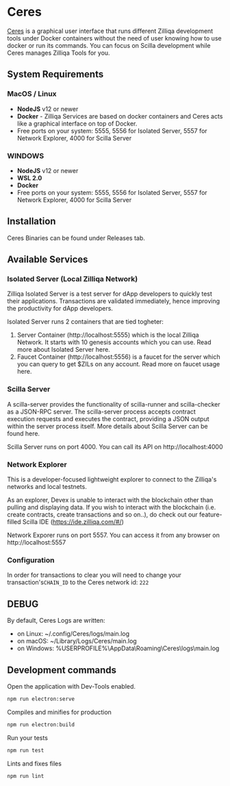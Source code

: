 # Ceres
[Ceres](https://dev.zilliqa.com/docs/dev/dev-tools-ceres) is a graphical user interface that runs different Zilliqa development tools under Docker containers without the need of user knowing how to use docker or run its commands.
You can focus on Scilla development while Ceres manages Zilliqa Tools for you.

## System Requirements

### MacOS / Linux
- **NodeJS** v12 or newer
- **Docker** - Zilliqa Services are based on docker containers and Ceres acts like a graphical interface on top of Docker.
- Free ports on your system: 5555, 5556 for Isolated Server, 5557 for Network Explorer, 4000 for Scilla Server

### WINDOWS
- **NodeJS** v12 or newer
- **WSL 2.0**
- **Docker**
- Free ports on your system: 5555, 5556 for Isolated Server, 5557 for Network Explorer, 4000 for Scilla Server

## Installation
Ceres Binaries can be found under Releases tab.

## Available Services
### Isolated Server (Local Zilliqa Network)
Zilliqa Isolated Server is a test server for dApp developers to quickly test their applications.
Transactions are validated immediately, hence improving the productivity for dApp developers.

Isolated Server runs 2 containers that are tied togheter:
1. Server Container (http://localhost:5555) which is the local Zilliqa Network. It starts with 10 genesis accounts which you can use. Read more about Isolated Server here.
2. Faucet Container (http://localhost:5556) is a faucet for the server which you can query to get $ZILs on any account. Read more on faucet usage here.

### Scilla Server
A scilla-server provides the functionality of scilla-runner and scilla-checker as a JSON-RPC server. The scilla-server process accepts contract execution requests and executes the contract, providing a JSON output within the server process itself.
More details about Scilla Server can be found here.

Scilla Server runs on port 4000. You can call its API on http://localhost:4000

### Network Explorer
This is a developer-focused lightweight explorer to connect to the Zilliqa's networks and local testnets.

As an explorer, Devex is unable to interact with the blockchain other than pulling and displaying data. If you wish to interact with the blockchain (i.e. create contracts, create transactions and so on..), do check out our feature-filled Scilla IDE (https://ide.zilliqa.com/#/)

Network Exporer runs on port 5557. You can access it from any browser on http://localhost:5557

### Configuration
In order for transactions to clear you will need to change your transaction's`CHAIN_ID` to the Ceres network id: `222`

## DEBUG
By default, Ceres Logs are written:
- on Linux: ~/.config/Ceres/logs/main.log
- on macOS: ~/Library/Logs/Ceres/main.log
- on Windows: %USERPROFILE%\AppData\Roaming\Ceres\logs\main.log

## Development commands
Open the application with Dev-Tools enabled.
```bash
npm run electron:serve
```

Compiles and minifies for production
```bash
npm run electron:build
```

Run your tests
```bash
npm run test
```

Lints and fixes files
```bash
npm run lint
```


